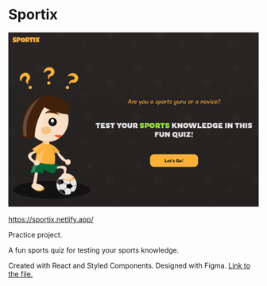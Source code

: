 # Sportix

![](front-page-picture-for-readme.PNG)

https://sportix.netlify.app/

Practice project.

A fun sports quiz for testing your sports knowledge.

Created with React and Styled Components. Designed with Figma. [Link to the file.](https://www.figma.com/file/0cvOeiwF2re7Ez4c2RilXh/Quiz?t=9urMt9d1YrXairbH-1)